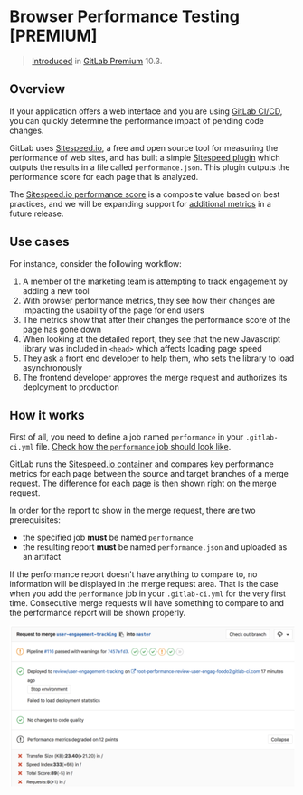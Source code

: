 # Browser Performance Testing **[PREMIUM]**

> [Introduced](https://gitlab.com/gitlab-org/gitlab-ee/merge_requests/3507) in [GitLab Premium](https://about.gitlab.com/pricing/) 10.3.

## Overview

If your application offers a web interface and you are using
[GitLab CI/CD](../../../ci/README.md), you can quickly determine the performance
impact of pending code changes.

GitLab uses [Sitespeed.io](https://www.sitespeed.io), a free and open source
tool for measuring the performance of web sites, and has built a simple
[Sitespeed plugin](https://gitlab.com/gitlab-org/gl-performance)
which outputs the results in a file called `performance.json`. This plugin
outputs the performance score for each page that is analyzed.

The [Sitespeed.io performance score](https://examples.sitespeed.io/6.0/2017-11-23-23-43-35/help.html)
is a composite value based on best practices, and we will be expanding support
for [additional metrics](https://gitlab.com/gitlab-org/gitlab-ee/issues/4370)
in a future release.

## Use cases

For instance, consider the following workflow:

1. A member of the marketing team is attempting to track engagement by adding a new tool
1. With browser performance metrics, they see how their changes are impacting the usability of the page for end users
1. The metrics show that after their changes the performance score of the page has gone down
1. When looking at the detailed report, they see that the new Javascript library was included in `<head>` which affects loading page speed
1. They ask a front end developer to help them, who sets the library to load asynchronously
1. The frontend developer approves the merge request and authorizes its deployment to production

## How it works

First of all, you need to define a job named `performance` in your `.gitlab-ci.yml`
file. [Check how the `performance` job should look like](../../../ci/examples/browser_performance.md).

GitLab runs the [Sitespeed.io container](https://hub.docker.com/r/sitespeedio/sitespeed.io/)
and compares key performance metrics for each page between the source and target
branches of a merge request. The difference for each page is then shown right on
the merge request.

In order for the report to show in the merge request, there are two
prerequisites:

- the specified job **must** be named `performance`
- the resulting report **must** be named `performance.json` and uploaded as an
  artifact

If the performance report doesn't have anything to compare to, no information
will be displayed in the merge request area. That is the case when you add the
`performance` job in your `.gitlab-ci.yml` for the very first time.
Consecutive merge requests will have something to compare to and the performance
report will be shown properly.

![Performance Widget](img/browser_performance_testing.png)
